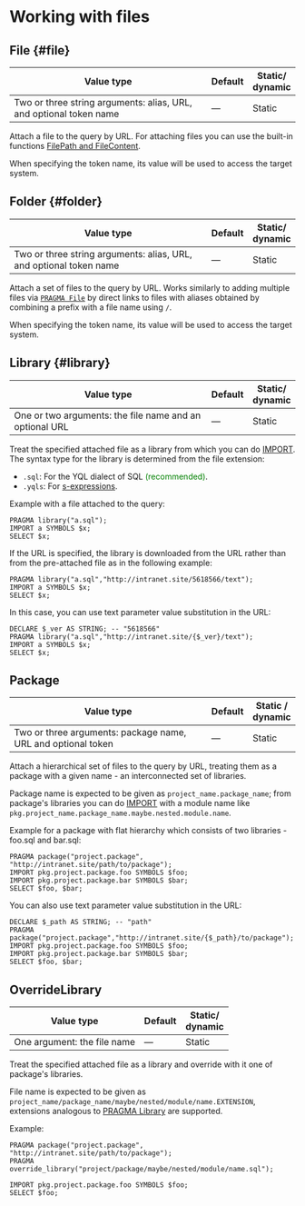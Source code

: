 # Working with files

## File {#file}

| Value type | Default | Static/<br/>dynamic |
| --- | --- | --- |
| Two or three string arguments: alias, URL, and optional token name | — | Static |

Attach a file to the query by URL. For attaching files you can use the built-in functions [FilePath and FileContent](../../builtins/basic.md#filecontent).

When specifying the token name, its value will be used to access the target system.

## Folder {#folder}

| Value type | Default | Static/<br/>dynamic |
| --- | --- | --- |
| Two or three string arguments: alias, URL, and optional token name | — | Static |

Attach a set of files to the query by URL. Works similarly to adding multiple files via [`PRAGMA File`](#file) by direct links to files with aliases obtained by combining a prefix with a file name using `/`.

When specifying the token name, its value will be used to access the target system.

## Library {#library}

| Value type | Default | Static/<br/>dynamic |
| --- | --- | --- |
| One or two arguments: the file name and an optional URL | — | Static |

Treat the specified attached file as a library from which you can do [IMPORT](../export_import.md). The syntax type for the library is determined from the file extension:

* `.sql`: For the YQL dialect of SQL <span style="color: green;">(recommended)</span>.
* `.yqls`: For [s-expressions](/docs/s_expressions).

Example with a file attached to the query:

```yql
PRAGMA library("a.sql");
IMPORT a SYMBOLS $x;
SELECT $x;
```

If the URL is specified, the library is downloaded from the URL rather than from the pre-attached file as in the following example:

```yql
PRAGMA library("a.sql","http://intranet.site/5618566/text");
IMPORT a SYMBOLS $x;
SELECT $x;
```

In this case, you can use text parameter value substitution in the URL:

```yql
DECLARE $_ver AS STRING; -- "5618566"
PRAGMA library("a.sql","http://intranet.site/{$_ver}/text");
IMPORT a SYMBOLS $x;
SELECT $x;
```

## Package

| Value type | Default | Static /<br/>dynamic |
| --- | --- | --- |
| Two or three arguments: package name, URL and optional token | — | Static |

Attach a hierarchical set of files to the query by URL, treating them as a package with a given name - an interconnected set of libraries.

Package name is expected to be given as ``project_name.package_name``; from package's libraries you can do [IMPORT](../export_import.md) with a module name like ``pkg.project_name.package_name.maybe.nested.module.name``.

Example for a package with flat hierarchy which consists of two libraries - foo.sql and bar.sql:

```yql
PRAGMA package("project.package", "http://intranet.site/path/to/package");
IMPORT pkg.project.package.foo SYMBOLS $foo;
IMPORT pkg.project.package.bar SYMBOLS $bar;
SELECT $foo, $bar;
```

You can also use text parameter value substitution in the URL:

```yql
DECLARE $_path AS STRING; -- "path"
PRAGMA package("project.package","http://intranet.site/{$_path}/to/package");
IMPORT pkg.project.package.foo SYMBOLS $foo;
IMPORT pkg.project.package.bar SYMBOLS $bar;
SELECT $foo, $bar;
```

## OverrideLibrary

| Value type | Default | Static/<br/>dynamic |
| --- | --- | --- |
| One argument: the file name | — | Static |

Treat the specified attached file as a library and override with it one of package's libraries.

File name is expected to be given as ``project_name/package_name/maybe/nested/module/name.EXTENSION``, extensions analogous to [PRAGMA Library](#library) are supported.

Example:

```yql
PRAGMA package("project.package", "http://intranet.site/path/to/package");
PRAGMA override_library("project/package/maybe/nested/module/name.sql");

IMPORT pkg.project.package.foo SYMBOLS $foo;
SELECT $foo;
```
